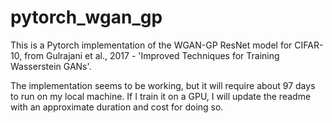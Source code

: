 # pytorch_wgan_gp

This is a Pytorch implementation of the WGAN-GP ResNet model for CIFAR-10, from Gulrajani et al., 2017 - 'Improved Techniques for Training Wasserstein GANs'.

The implementation seems to be working, but it will require about 97 days to run on my local machine. If I train it on a GPU, I will update the readme 
with an approximate duration and cost for doing so.

